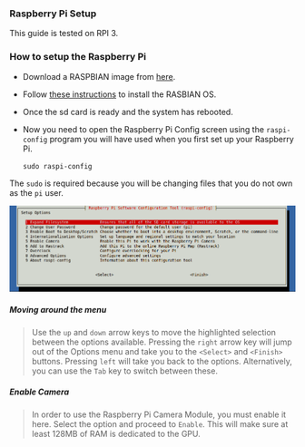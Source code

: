 ### Raspberry Pi Setup

This guide is tested on RPI 3.

### How to setup the Raspberry Pi

* Download a RASPBIAN image from [here](https://www.raspberrypi.org/downloads/raspbian/).
* Follow [these instructions](https://www.raspberrypi.org/documentation/installation/installing-images/README.md) to install the RASBIAN OS. 
* Once the sd card is ready and the system has rebooted.

* Now you need to open the Raspberry Pi Config screen using the `raspi-config` program you will have used when you first set up your Raspberry Pi.
   ```
   sudo raspi-config
   ```  
The `sudo`  is required because you will be changing files that you do not own as the `pi` user.

![raspi-config](https://github.com/Karem-Elzftawy/Baby-monitoring-Using-Raspberry-pi-and-Noir-Camera-with-Two-IR-leds/blob/master/images/raspi-config.png)

##### **Moving around the menu**

>Use the `up` and `down` arrow keys to move the highlighted selection between the options available. Pressing the `right` arrow key will jump out of the Options menu and take you to the `<Select>` and `<Finish>` buttons. Pressing `left` will take you back to the options. Alternatively, you can use the `Tab` key to switch between these.
 
##### **Enable Camera**

>In order to use the Raspberry Pi Camera Module, you must enable it here. Select the option and proceed to `Enable`. This will make sure at least 128MB of RAM is dedicated to the GPU.
